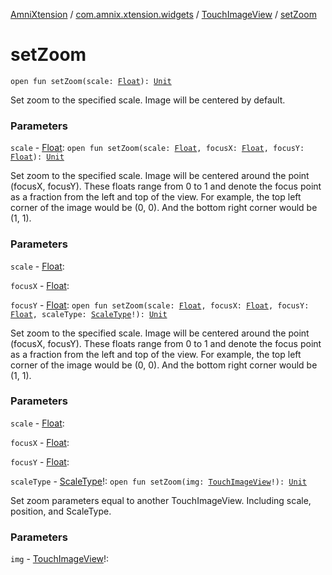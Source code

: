 [AmniXtension](../../index.md) / [com.amnix.xtension.widgets](../index.md) / [TouchImageView](index.md) / [setZoom](./set-zoom.md)

# setZoom

`open fun setZoom(scale: `[`Float`](https://kotlinlang.org/api/latest/jvm/stdlib/kotlin/-float/index.html)`): `[`Unit`](https://kotlinlang.org/api/latest/jvm/stdlib/kotlin/-unit/index.html)

Set zoom to the specified scale. Image will be centered by default.

### Parameters

`scale` - [Float](https://kotlinlang.org/api/latest/jvm/stdlib/kotlin/-float/index.html): `open fun setZoom(scale: `[`Float`](https://kotlinlang.org/api/latest/jvm/stdlib/kotlin/-float/index.html)`, focusX: `[`Float`](https://kotlinlang.org/api/latest/jvm/stdlib/kotlin/-float/index.html)`, focusY: `[`Float`](https://kotlinlang.org/api/latest/jvm/stdlib/kotlin/-float/index.html)`): `[`Unit`](https://kotlinlang.org/api/latest/jvm/stdlib/kotlin/-unit/index.html)

Set zoom to the specified scale. Image will be centered around the point (focusX, focusY). These floats range from 0 to 1 and denote the focus point as a fraction from the left and top of the view. For example, the top left corner of the image would be (0, 0). And the bottom right corner would be (1, 1).

### Parameters

`scale` - [Float](https://kotlinlang.org/api/latest/jvm/stdlib/kotlin/-float/index.html):

`focusX` - [Float](https://kotlinlang.org/api/latest/jvm/stdlib/kotlin/-float/index.html):

`focusY` - [Float](https://kotlinlang.org/api/latest/jvm/stdlib/kotlin/-float/index.html): `open fun setZoom(scale: `[`Float`](https://kotlinlang.org/api/latest/jvm/stdlib/kotlin/-float/index.html)`, focusX: `[`Float`](https://kotlinlang.org/api/latest/jvm/stdlib/kotlin/-float/index.html)`, focusY: `[`Float`](https://kotlinlang.org/api/latest/jvm/stdlib/kotlin/-float/index.html)`, scaleType: `[`ScaleType`](https://developer.android.com/reference/android/widget/ImageView/ScaleType.html)`!): `[`Unit`](https://kotlinlang.org/api/latest/jvm/stdlib/kotlin/-unit/index.html)

Set zoom to the specified scale. Image will be centered around the point (focusX, focusY). These floats range from 0 to 1 and denote the focus point as a fraction from the left and top of the view. For example, the top left corner of the image would be (0, 0). And the bottom right corner would be (1, 1).

### Parameters

`scale` - [Float](https://kotlinlang.org/api/latest/jvm/stdlib/kotlin/-float/index.html):

`focusX` - [Float](https://kotlinlang.org/api/latest/jvm/stdlib/kotlin/-float/index.html):

`focusY` - [Float](https://kotlinlang.org/api/latest/jvm/stdlib/kotlin/-float/index.html):

`scaleType` - [ScaleType](https://developer.android.com/reference/android/widget/ImageView/ScaleType.html)!: `open fun setZoom(img: `[`TouchImageView`](index.md)`!): `[`Unit`](https://kotlinlang.org/api/latest/jvm/stdlib/kotlin/-unit/index.html)

Set zoom parameters equal to another TouchImageView. Including scale, position, and ScaleType.

### Parameters

`img` - [TouchImageView](index.md)!: 